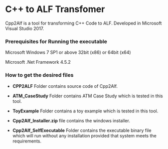 # C++ to ALF Transfomer
Cpp2Alf is a tool for transforming C++ Code to ALF. Developed in Microsoft Visual Studio 2017. 
### Prerequisites for Running the executable
Microsoft Windows 7 SP1 or above 32bit (x86) or 64bit (x64)

Microsoft .Net Framework 4.5.2
### How to get the desired files
- **CPP2ALF** Folder contains source code of Cpp2Alf.

- **ATM_CaseStudy** Folder contains ATM Case Study which is tested in this tool.

- **ToyExample** Folder contains a toy example which is tested in this tool.

- **Cpp2Alf_Installer.zip** file contains the windows installer.

- **Cpp2Alf_SelfExecutable** Folder contains the executable binary file which will run without any installation provided that system meets the requirements.
